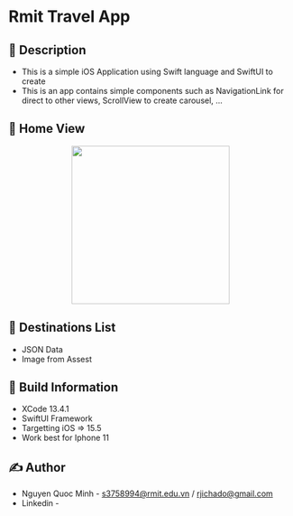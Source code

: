 # Rmit Travel App

## 📖 Description
- This is a simple iOS Application using Swift language and SwiftUI to create  
- This is an  app contains simple components such as NavigationLink for direct to other views, ScrollView to create carousel, ...




## 🏡 Home View

<p align="center">
  <img width="280" src="https://youtube.com/shorts/S-8rCnj8beg">
</p>



## 🍿 Destinations List
- JSON Data
- Image from Assest



## 🔧 Build Information
- XCode 13.4.1
- SwiftUI Framework
- Targetting iOS => 15.5
- Work best for Iphone 11

## ✍️ Author
- Nguyen Quoc Minh - s3758994@rmit.edu.vn / rjichado@gmail.com
- Linkedin - 



